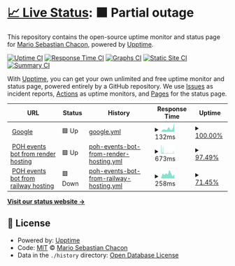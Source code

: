 # [📈 Live Status](https://masch.github.io/poh-events-uptime): <!--live status--> **🟧 Partial outage**

This repository contains the open-source uptime monitor and status page for [Mario Sebastian Chacon](https://masch.github.io/poh-events-uptime), powered by [Upptime](https://github.com/upptime/upptime).

[![Uptime CI](https://github.com/masch/poh-events-uptime/workflows/Uptime%20CI/badge.svg)](https://github.com/masch/poh-events-uptime/actions?query=workflow%3A%22Uptime+CI%22)
[![Response Time CI](https://github.com/masch/poh-events-uptime/workflows/Response%20Time%20CI/badge.svg)](https://github.com/masch/poh-events-uptime/actions?query=workflow%3A%22Response+Time+CI%22)
[![Graphs CI](https://github.com/masch/poh-events-uptime/workflows/Graphs%20CI/badge.svg)](https://github.com/masch/poh-events-uptime/actions?query=workflow%3A%22Graphs+CI%22)
[![Static Site CI](https://github.com/masch/poh-events-uptime/workflows/Static%20Site%20CI/badge.svg)](https://github.com/masch/poh-events-uptime/actions?query=workflow%3A%22Static+Site+CI%22)
[![Summary CI](https://github.com/masch/poh-events-uptime/workflows/Summary%20CI/badge.svg)](https://github.com/masch/poh-events-uptime/actions?query=workflow%3A%22Summary+CI%22)

With [Upptime](https://upptime.js.org), you can get your own unlimited and free uptime monitor and status page, powered entirely by a GitHub repository. We use [Issues](https://github.com/masch/poh-events-uptime/issues) as incident reports, [Actions](https://github.com/masch/poh-events-uptime/actions) as uptime monitors, and [Pages](https://masch.github.io/poh-events-uptime) for the status page.

<!--start: status pages-->
<!-- This summary is generated by Upptime (https://github.com/upptime/upptime) -->
<!-- Do not edit this manually, your changes will be overwritten -->
<!-- prettier-ignore -->
| URL | Status | History | Response Time | Uptime |
| --- | ------ | ------- | ------------- | ------ |
| <img alt="" src="https://icons.duckduckgo.com/ip3/www.google.com.ico" height="13"> [Google](https://www.google.com) | 🟩 Up | [google.yml](https://github.com/masch/poh-events-uptime/commits/HEAD/history/google.yml) | <details><summary><img alt="Response time graph" src="./graphs/google/response-time-week.png" height="20"> 132ms</summary><br><a href="https://masch.github.io/poh-events-uptime/history/google"><img alt="Response time 102" src="https://img.shields.io/endpoint?url=https%3A%2F%2Fraw.githubusercontent.com%2Fmasch%2Fpoh-events-uptime%2FHEAD%2Fapi%2Fgoogle%2Fresponse-time.json"></a><br><a href="https://masch.github.io/poh-events-uptime/history/google"><img alt="24-hour response time 350" src="https://img.shields.io/endpoint?url=https%3A%2F%2Fraw.githubusercontent.com%2Fmasch%2Fpoh-events-uptime%2FHEAD%2Fapi%2Fgoogle%2Fresponse-time-day.json"></a><br><a href="https://masch.github.io/poh-events-uptime/history/google"><img alt="7-day response time 132" src="https://img.shields.io/endpoint?url=https%3A%2F%2Fraw.githubusercontent.com%2Fmasch%2Fpoh-events-uptime%2FHEAD%2Fapi%2Fgoogle%2Fresponse-time-week.json"></a><br><a href="https://masch.github.io/poh-events-uptime/history/google"><img alt="30-day response time 98" src="https://img.shields.io/endpoint?url=https%3A%2F%2Fraw.githubusercontent.com%2Fmasch%2Fpoh-events-uptime%2FHEAD%2Fapi%2Fgoogle%2Fresponse-time-month.json"></a><br><a href="https://masch.github.io/poh-events-uptime/history/google"><img alt="1-year response time 102" src="https://img.shields.io/endpoint?url=https%3A%2F%2Fraw.githubusercontent.com%2Fmasch%2Fpoh-events-uptime%2FHEAD%2Fapi%2Fgoogle%2Fresponse-time-year.json"></a></details> | <details><summary><a href="https://masch.github.io/poh-events-uptime/history/google">100.00%</a></summary><a href="https://masch.github.io/poh-events-uptime/history/google"><img alt="All-time uptime 100.00%" src="https://img.shields.io/endpoint?url=https%3A%2F%2Fraw.githubusercontent.com%2Fmasch%2Fpoh-events-uptime%2FHEAD%2Fapi%2Fgoogle%2Fuptime.json"></a><br><a href="https://masch.github.io/poh-events-uptime/history/google"><img alt="24-hour uptime 100.00%" src="https://img.shields.io/endpoint?url=https%3A%2F%2Fraw.githubusercontent.com%2Fmasch%2Fpoh-events-uptime%2FHEAD%2Fapi%2Fgoogle%2Fuptime-day.json"></a><br><a href="https://masch.github.io/poh-events-uptime/history/google"><img alt="7-day uptime 100.00%" src="https://img.shields.io/endpoint?url=https%3A%2F%2Fraw.githubusercontent.com%2Fmasch%2Fpoh-events-uptime%2FHEAD%2Fapi%2Fgoogle%2Fuptime-week.json"></a><br><a href="https://masch.github.io/poh-events-uptime/history/google"><img alt="30-day uptime 100.00%" src="https://img.shields.io/endpoint?url=https%3A%2F%2Fraw.githubusercontent.com%2Fmasch%2Fpoh-events-uptime%2FHEAD%2Fapi%2Fgoogle%2Fuptime-month.json"></a><br><a href="https://masch.github.io/poh-events-uptime/history/google"><img alt="1-year uptime 100.00%" src="https://img.shields.io/endpoint?url=https%3A%2F%2Fraw.githubusercontent.com%2Fmasch%2Fpoh-events-uptime%2FHEAD%2Fapi%2Fgoogle%2Fuptime-year.json"></a></details>
| <img alt="" src="https://icons.duckduckgo.com/ip3/poh-events-bot.onrender.com.ico" height="13"> [POH events bot from render hosting](https://poh-events-bot.onrender.com/ping) | 🟩 Up | [poh-events-bot-from-render-hosting.yml](https://github.com/masch/poh-events-uptime/commits/HEAD/history/poh-events-bot-from-render-hosting.yml) | <details><summary><img alt="Response time graph" src="./graphs/poh-events-bot-from-render-hosting/response-time-week.png" height="20"> 673ms</summary><br><a href="https://masch.github.io/poh-events-uptime/history/poh-events-bot-from-render-hosting"><img alt="Response time 4743" src="https://img.shields.io/endpoint?url=https%3A%2F%2Fraw.githubusercontent.com%2Fmasch%2Fpoh-events-uptime%2FHEAD%2Fapi%2Fpoh-events-bot-from-render-hosting%2Fresponse-time.json"></a><br><a href="https://masch.github.io/poh-events-uptime/history/poh-events-bot-from-render-hosting"><img alt="24-hour response time 315" src="https://img.shields.io/endpoint?url=https%3A%2F%2Fraw.githubusercontent.com%2Fmasch%2Fpoh-events-uptime%2FHEAD%2Fapi%2Fpoh-events-bot-from-render-hosting%2Fresponse-time-day.json"></a><br><a href="https://masch.github.io/poh-events-uptime/history/poh-events-bot-from-render-hosting"><img alt="7-day response time 673" src="https://img.shields.io/endpoint?url=https%3A%2F%2Fraw.githubusercontent.com%2Fmasch%2Fpoh-events-uptime%2FHEAD%2Fapi%2Fpoh-events-bot-from-render-hosting%2Fresponse-time-week.json"></a><br><a href="https://masch.github.io/poh-events-uptime/history/poh-events-bot-from-render-hosting"><img alt="30-day response time 2636" src="https://img.shields.io/endpoint?url=https%3A%2F%2Fraw.githubusercontent.com%2Fmasch%2Fpoh-events-uptime%2FHEAD%2Fapi%2Fpoh-events-bot-from-render-hosting%2Fresponse-time-month.json"></a><br><a href="https://masch.github.io/poh-events-uptime/history/poh-events-bot-from-render-hosting"><img alt="1-year response time 4743" src="https://img.shields.io/endpoint?url=https%3A%2F%2Fraw.githubusercontent.com%2Fmasch%2Fpoh-events-uptime%2FHEAD%2Fapi%2Fpoh-events-bot-from-render-hosting%2Fresponse-time-year.json"></a></details> | <details><summary><a href="https://masch.github.io/poh-events-uptime/history/poh-events-bot-from-render-hosting">97.49%</a></summary><a href="https://masch.github.io/poh-events-uptime/history/poh-events-bot-from-render-hosting"><img alt="All-time uptime 98.67%" src="https://img.shields.io/endpoint?url=https%3A%2F%2Fraw.githubusercontent.com%2Fmasch%2Fpoh-events-uptime%2FHEAD%2Fapi%2Fpoh-events-bot-from-render-hosting%2Fuptime.json"></a><br><a href="https://masch.github.io/poh-events-uptime/history/poh-events-bot-from-render-hosting"><img alt="24-hour uptime 95.60%" src="https://img.shields.io/endpoint?url=https%3A%2F%2Fraw.githubusercontent.com%2Fmasch%2Fpoh-events-uptime%2FHEAD%2Fapi%2Fpoh-events-bot-from-render-hosting%2Fuptime-day.json"></a><br><a href="https://masch.github.io/poh-events-uptime/history/poh-events-bot-from-render-hosting"><img alt="7-day uptime 97.49%" src="https://img.shields.io/endpoint?url=https%3A%2F%2Fraw.githubusercontent.com%2Fmasch%2Fpoh-events-uptime%2FHEAD%2Fapi%2Fpoh-events-bot-from-render-hosting%2Fuptime-week.json"></a><br><a href="https://masch.github.io/poh-events-uptime/history/poh-events-bot-from-render-hosting"><img alt="30-day uptime 97.43%" src="https://img.shields.io/endpoint?url=https%3A%2F%2Fraw.githubusercontent.com%2Fmasch%2Fpoh-events-uptime%2FHEAD%2Fapi%2Fpoh-events-bot-from-render-hosting%2Fuptime-month.json"></a><br><a href="https://masch.github.io/poh-events-uptime/history/poh-events-bot-from-render-hosting"><img alt="1-year uptime 98.67%" src="https://img.shields.io/endpoint?url=https%3A%2F%2Fraw.githubusercontent.com%2Fmasch%2Fpoh-events-uptime%2FHEAD%2Fapi%2Fpoh-events-bot-from-render-hosting%2Fuptime-year.json"></a></details>
| <img alt="" src="https://icons.duckduckgo.com/ip3/poh-events-bot-production.up.railway.app.ico" height="13"> [POH events bot from railway hosting](https://poh-events-bot-production.up.railway.app/ping) | 🟥 Down | [poh-events-bot-from-railway-hosting.yml](https://github.com/masch/poh-events-uptime/commits/HEAD/history/poh-events-bot-from-railway-hosting.yml) | <details><summary><img alt="Response time graph" src="./graphs/poh-events-bot-from-railway-hosting/response-time-week.png" height="20"> 258ms</summary><br><a href="https://masch.github.io/poh-events-uptime/history/poh-events-bot-from-railway-hosting"><img alt="Response time 216" src="https://img.shields.io/endpoint?url=https%3A%2F%2Fraw.githubusercontent.com%2Fmasch%2Fpoh-events-uptime%2FHEAD%2Fapi%2Fpoh-events-bot-from-railway-hosting%2Fresponse-time.json"></a><br><a href="https://masch.github.io/poh-events-uptime/history/poh-events-bot-from-railway-hosting"><img alt="24-hour response time 233" src="https://img.shields.io/endpoint?url=https%3A%2F%2Fraw.githubusercontent.com%2Fmasch%2Fpoh-events-uptime%2FHEAD%2Fapi%2Fpoh-events-bot-from-railway-hosting%2Fresponse-time-day.json"></a><br><a href="https://masch.github.io/poh-events-uptime/history/poh-events-bot-from-railway-hosting"><img alt="7-day response time 258" src="https://img.shields.io/endpoint?url=https%3A%2F%2Fraw.githubusercontent.com%2Fmasch%2Fpoh-events-uptime%2FHEAD%2Fapi%2Fpoh-events-bot-from-railway-hosting%2Fresponse-time-week.json"></a><br><a href="https://masch.github.io/poh-events-uptime/history/poh-events-bot-from-railway-hosting"><img alt="30-day response time 225" src="https://img.shields.io/endpoint?url=https%3A%2F%2Fraw.githubusercontent.com%2Fmasch%2Fpoh-events-uptime%2FHEAD%2Fapi%2Fpoh-events-bot-from-railway-hosting%2Fresponse-time-month.json"></a><br><a href="https://masch.github.io/poh-events-uptime/history/poh-events-bot-from-railway-hosting"><img alt="1-year response time 216" src="https://img.shields.io/endpoint?url=https%3A%2F%2Fraw.githubusercontent.com%2Fmasch%2Fpoh-events-uptime%2FHEAD%2Fapi%2Fpoh-events-bot-from-railway-hosting%2Fresponse-time-year.json"></a></details> | <details><summary><a href="https://masch.github.io/poh-events-uptime/history/poh-events-bot-from-railway-hosting">71.45%</a></summary><a href="https://masch.github.io/poh-events-uptime/history/poh-events-bot-from-railway-hosting"><img alt="All-time uptime 59.17%" src="https://img.shields.io/endpoint?url=https%3A%2F%2Fraw.githubusercontent.com%2Fmasch%2Fpoh-events-uptime%2FHEAD%2Fapi%2Fpoh-events-bot-from-railway-hosting%2Fuptime.json"></a><br><a href="https://masch.github.io/poh-events-uptime/history/poh-events-bot-from-railway-hosting"><img alt="24-hour uptime 0.00%" src="https://img.shields.io/endpoint?url=https%3A%2F%2Fraw.githubusercontent.com%2Fmasch%2Fpoh-events-uptime%2FHEAD%2Fapi%2Fpoh-events-bot-from-railway-hosting%2Fuptime-day.json"></a><br><a href="https://masch.github.io/poh-events-uptime/history/poh-events-bot-from-railway-hosting"><img alt="7-day uptime 71.45%" src="https://img.shields.io/endpoint?url=https%3A%2F%2Fraw.githubusercontent.com%2Fmasch%2Fpoh-events-uptime%2FHEAD%2Fapi%2Fpoh-events-bot-from-railway-hosting%2Fuptime-week.json"></a><br><a href="https://masch.github.io/poh-events-uptime/history/poh-events-bot-from-railway-hosting"><img alt="30-day uptime 82.86%" src="https://img.shields.io/endpoint?url=https%3A%2F%2Fraw.githubusercontent.com%2Fmasch%2Fpoh-events-uptime%2FHEAD%2Fapi%2Fpoh-events-bot-from-railway-hosting%2Fuptime-month.json"></a><br><a href="https://masch.github.io/poh-events-uptime/history/poh-events-bot-from-railway-hosting"><img alt="1-year uptime 59.17%" src="https://img.shields.io/endpoint?url=https%3A%2F%2Fraw.githubusercontent.com%2Fmasch%2Fpoh-events-uptime%2FHEAD%2Fapi%2Fpoh-events-bot-from-railway-hosting%2Fuptime-year.json"></a></details>

<!--end: status pages-->

[**Visit our status website →**](https://masch.github.io/poh-events-uptime)

## 📄 License

- Powered by: [Upptime](https://github.com/upptime/upptime)
- Code: [MIT](./LICENSE) © [Mario Sebastian Chacon](https://masch.github.io/poh-events-uptime)
- Data in the `./history` directory: [Open Database License](https://opendatacommons.org/licenses/odbl/1-0/)
